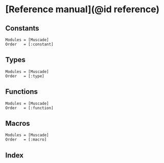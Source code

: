 # [Reference manual](@id reference)


## Constants

```@autodocs
Modules = [Muscade]
Order   = [:constant]
```

## Types

```@autodocs
Modules = [Muscade]
Order   = [:type]
```

## Functions

```@autodocs
Modules = [Muscade]
Order   = [:function]
```

## Macros

```@autodocs
Modules = [Muscade]
Order   = [:macro]
```

## Index

```@index
```